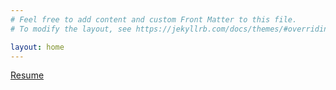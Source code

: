 ```yaml
---
# Feel free to add content and custom Front Matter to this file.
# To modify the layout, see https://jekyllrb.com/docs/themes/#overriding-theme-defaults

layout: home
---
```

[Resume](https://alex-d-carroll.github.io/carroll-alex-2022-resume.pdf)

